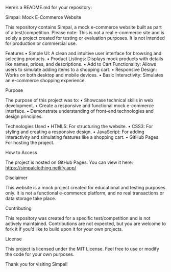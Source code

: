 Here’s a README.md for your repository:

Simpal: Mock E-Commerce Website

This repository contains Simpal, a mock e-commerce website built as part of a test/competition. Please note: This is not a real e-commerce site and is solely a project created for testing or evaluation purposes. It is not intended for production or commercial use.

Features
	•	Simple UI: A clean and intuitive user interface for browsing and selecting products.
	•	Product Listings: Displays mock products with details like names, prices, and descriptions.
	•	Add to Cart Functionality: Allows users to simulate adding items to a shopping cart.
	•	Responsive Design: Works on both desktop and mobile devices.
	•	Basic Interactivity: Simulates an e-commerce shopping experience.

Purpose

The purpose of this project was to:
	•	Showcase technical skills in web development.
	•	Create a responsive and functional mock e-commerce interface.
	•	Demonstrate understanding of front-end technologies and design principles.

Technologies Used
	•	HTML5: For structuring the website.
	•	CSS3: For styling and creating a responsive design.
	•	JavaScript: For adding interactivity and simulating features like a shopping cart.
	•	GitHub Pages: For hosting the project.

How to Access

The project is hosted on GitHub Pages.
You can view it here: https://simpalclothing.netlify.app/

Disclaimer

This website is a mock project created for educational and testing purposes only. It is not a functional e-commerce platform, and no real transactions or data storage take place.

Contributing

This repository was created for a specific test/competition and is not actively maintained. Contributions are not expected, but you are welcome to fork it if you’d like to build upon it for your own projects.

License

This project is licensed under the MIT License. Feel free to use or modify the code for your own purposes.

Thank you for visiting Simpal!
